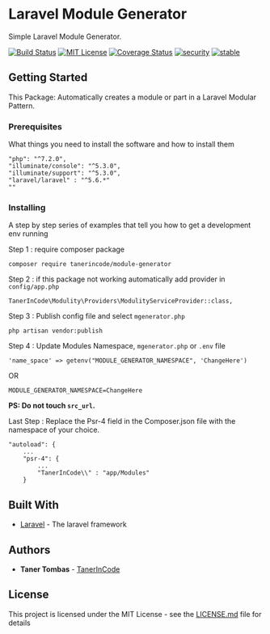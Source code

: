 # Laravel Module Generator

Simple Laravel Module Generator.

[![Build Status](https://travis-ci.org/tanerincode/module-generator.svg?branch=master)](https://packagist.org/packages/tanerincode/module-generator) [![MIT License](https://camo.githubusercontent.com/e65c945b219ec6c6f63826a83df905b3191ae52c/68747470733a2f2f706f7365722e707567782e6f72672f6c61726176656c2f6672616d65776f726b2f6c6963656e73652e737667)](LICENSE) [![Coverage Status](https://coveralls.io/repos/github/tanerincode/module-generator/badge.svg?branch=master)](https://coveralls.io/github/tanerincode/module-generator?branch=master)
[![security](https://img.shields.io/badge/security-2%2F4-green)](SECURITY.md)
[![stable](https://img.shields.io/badge/stable-2.0.1-yellowgreen)](https://packagist.org/packages/tanerincode/module-generator)


## Getting Started

This Package: Automatically creates a module or part in a Laravel Modular Pattern.

### Prerequisites

What things you need to install the software and how to install them

```
"php": "^7.2.0",
"illuminate/console": "^5.3.0",
"illuminate/support": "^5.3.0",
"laravel/laravel" : "^5.6.*"
""
```

### Installing

A step by step series of examples that tell you how to get a development env running

Step 1 : require composer package

```
composer require tanerincode/module-generator
```


Step 2 : if this package not working automatically add provider in `config/app.php` 

```
TanerInCode\Modulity\Providers\ModulityServiceProvider::class,
```

Step 3 : Publish config file and select `mgenerator.php` 

```
php artisan vendor:publish
```

Step 4 : Update Modules Namespace, `mgenerator.php` or `.env` file 

```
'name_space' => getenv("MODULE_GENERATOR_NAMESPACE", 'ChangeHere')
```

OR

```
MODULE_GENERATOR_NAMESPACE=ChangeHere
```

**PS: Do not touch `src_url`.**


Last Step : Replace the Psr-4 field in the Composer.json file with the namespace of your choice.

```
"autoload": {
    ...
    "psr-4": {
        ...
        "TanerInCode\\" : "app/Modules"
    }
```


## Built With

* [Laravel](https://laravel.com/docs/5.7) - The laravel framework

## Authors

* **Taner Tombas** - [TanerInCode](https://github.com/tanerincode)


## License

This project is licensed under the MIT License - see the [LICENSE.md](https://github.com/tanerincode/module-generator/blob/master/LICENSE) file for details

